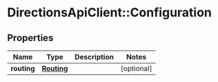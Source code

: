 # DirectionsApiClient::Configuration

## Properties
Name | Type | Description | Notes
------------ | ------------- | ------------- | -------------
**routing** | [**Routing**](Routing.md) |  | [optional] 



